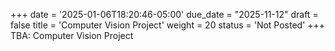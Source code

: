 +++
date = '2025-01-06T18:20:46-05:00'
due_date = "2025-11-12"
draft = false
title = 'Computer Vision Project'
weight = 20
status = 'Not Posted'
+++
TBA: Computer Vision Project